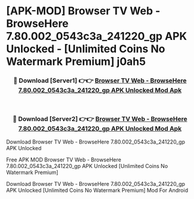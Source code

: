 # [APK-MOD] Browser TV Web - BrowseHere 7.80.002_0543c3a_241220_gp APK Unlocked - [Unlimited Coins No Watermark Premium] j0ah5



<div align="center">
<h3>🔴 Download [Server1] 👉👉 <a href="https://momento.my/?title=Browser_TV_Web_-_BrowseHere_7.80.002_0543c3a_241220_gp_APK_Unlocked">Browser TV Web - BrowseHere 7.80.002_0543c3a_241220_gp APK Unlocked Mod Apk</a></h3><br>

<h3>🔴 Download [Server2] 👉👉 <a href="https://momento.my/?title=Browser_TV_Web_-_BrowseHere_7.80.002_0543c3a_241220_gp_APK_Unlocked">Browser TV Web - BrowseHere 7.80.002_0543c3a_241220_gp APK Unlocked Mod Apk</a></h3>
</div>



Download Browser TV Web - BrowseHere 7.80.002_0543c3a_241220_gp APK Unlocked 

Free APK MOD Browser TV Web - BrowseHere 7.80.002_0543c3a_241220_gp APK Unlocked [Unlimited Coins No Watermark Premium]

Download Browser TV Web - BrowseHere 7.80.002_0543c3a_241220_gp APK Unlocked [Unlimited Coins No Watermark Premium] Mod For Android
